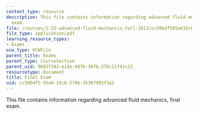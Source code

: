 ```yaml
---
content_type: resource
description: This file contains information regarding advanced fluid mechanics, final
  exam.
file: /courses/2-25-advanced-fluid-mechanics-fall-2013/cc50bdf595a615c6279b35367995f1e2_MIT2_25F13_FinalExam.pdf
file_type: application/pdf
learning_resource_types:
- Exams
ocw_type: OCWFile
parent_title: Exams
parent_type: CourseSection
parent_uid: 9682f263-e14e-49fb-36fb-276c11f41c22
resourcetype: Document
title: Final Exam
uid: cc50bdf5-95a6-15c6-279b-35367995f1e2
---
```

This file contains information regarding advanced fluid mechanics, final exam.